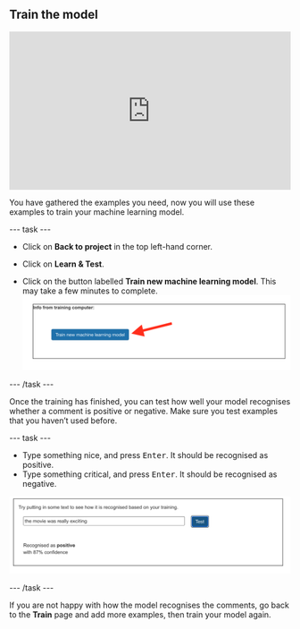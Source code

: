 ## Train the model

<html>
  <div style="position: relative; overflow: hidden; padding-top: 56.25%;">
    <iframe style="position: absolute; top: 0; left: 0; right: 0; width: 100%; height: 100%; border: none;" src="https://www.youtube.com/embed/y-Cf153mlwo?rel=0&cc_load_policy=1" allowfullscreen allow="accelerometer; autoplay; clipboard-write; encrypted-media; gyroscope; picture-in-picture; web-share"></iframe>
  </div>
</html>

You have gathered the examples you need, now you will use these examples to train your machine learning model.

--- task ---

+ Click on **Back to project** in the top left-hand corner.

+ Click on **Learn & Test**.

+ Click on the button labelled **Train new machine learning model**. This may take a few minutes to complete.
![Arrow pointing to button saying Train new machine learning model](images/train-new-model.png)

--- /task ---

Once the training has finished, you can test how well your model recognises whether a comment is positive or negative. Make sure you test examples that you haven’t used before. 

--- task ---

+ Type something nice, and press <kbd>Enter</kbd>. It should be recognised as positive.
+ Type something critical, and press <kbd>Enter</kbd>. It should be recognised as negative.

![The text 'The movie was really exciting' recognised as positive with 87% confidence.](images/movie-exciting.png)

--- /task ---

If you are not happy with how the model recognises the comments, go back to the **Train** page and add more examples, then train your model again.

